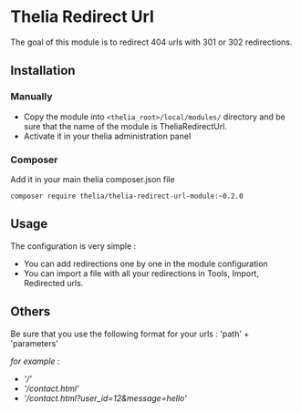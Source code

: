 # Thelia Redirect Url

The goal of this module is to redirect 404 urls with 301 or 302 redirections.

## Installation

### Manually

* Copy the module into ```<thelia_root>/local/modules/``` directory and be sure that the name of the module is TheliaRedirectUrl.
* Activate it in your thelia administration panel

### Composer

Add it in your main thelia composer.json file

```
composer require thelia/thelia-redirect-url-module:~0.2.0
```

## Usage

The configuration is very simple :
* You can add redirections one by one in the module configuration
* You can import a file with all your redirections in Tools, Import, Redirected urls.

## Others

Be sure that you use the following format for your urls :
'path' + 'parameters'

*for example :*
+ *'/'*
+ *'/contact.html'*
+ *'/contact.html?user_id=12&message=hello'*
